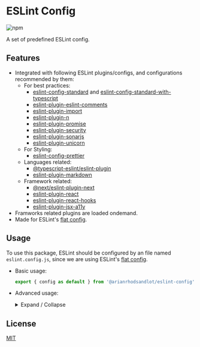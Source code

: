 # ESLint Config

![npm](https://img.shields.io/npm/v/@arianrhodsandlot/eslint-config)

A set of predefined ESLint config.

## Features
+ Integrated with following ESLint plugins/configs, and configurations recommended by them:
  + For best practices:
    + [eslint-config-standard](https://github.com/standard/eslint-config-standard) and [eslint-config-standard-with-typescript](https://github.com/standard/eslint-config-standard-with-typescript)
    + [eslint-plugin-eslint-comments](https://github.com/eslint-community/eslint-plugin-eslint-comments)
    + [eslint-plugin-import](https://github.com/import-js/eslint-plugin-import)
    + [eslint-plugin-n](https://github.com/eslint-community/eslint-plugin-n)
    + [eslint-plugin-promise](https://github.com/eslint-community/eslint-plugin-promise)
    + [eslint-plugin-security](https://github.com/eslint-community/eslint-plugin-security)
    + [eslint-plugin-sonarjs](https://github.com/SonarSource/eslint-plugin-sonarjs/)
    + [eslint-plugin-unicorn](https://github.com/sindresorhus/eslint-plugin-unicorn)
  + For Styling:
    + [eslint-config-prettier](https://github.com/prettier/eslint-config-prettier)
  + Languages related:
    + [@typescript-eslint/eslint-plugin](https://github.com/typescript-eslint/typescript-eslint)
    + [eslint-plugin-markdown](https://github.com/eslint/eslint-plugin-markdown)
  + Framework related:
    + [@next/eslint-plugin-next](https://nextjs.org/docs/pages/building-your-application/configuring/eslint#eslint-plugin)
    + [eslint-plugin-react](https://github.com/jsx-eslint/eslint-plugin-react)
    + [eslint-plugin-react-hooks](https://github.com/facebook/react/tree/main/packages/eslint-plugin-react-hooks)
    + [eslint-plugin-jsx-a11y](https://github.com/jsx-eslint/eslint-plugin-jsx-a11y)
+ Framworks related plugins are loaded ondemand.
+ Made for ESLint's [flat config](https://eslint.org/docs/latest/use/configure/configuration-files-new).

## Usage
To use this package, ESLint should be configured by an file named `eslint.config.js`, since we are using ESLint's [flat config](https://eslint.org/docs/latest/use/configure/configuration-files-new).

+ Basic usage:
  ```js
  export { config as default } from '@arianrhodsandlot/eslint-config'
  ```
+ Advanced usage:
  <details>
    <summary>Expand / Collapse</summary>

    + For TypeScript heavy usage:
      ```js
      export { configWithTypeChecking as default } from '@arianrhodsandlot/eslint-config'
      ```

    + Compose predefined configs, by your own hands, or even modify them:
      ```js
      import { configForJs, configForTsWithTypeChecking } from '@arianrhodsandlot/eslint-config'

      configForJs.languageOptions.global.CUSTOM_GLOBAL_VARIABLE = true

      export default [configForJs, configForTsWithTypeChecking, { /** other custome config */ }]
      ```

    + Use the more powerful function `createConfig`
      + `createConfig` is a smart function that can detect should TS rules be enabled or which libraries-related plugins/rules should be + added:
        ```js
        import { createConfig } from '@arianrhodsandlot/eslint-config'

        export default createConfig()
        ```

      + Type checking can be explicitly disabled:
        ```js
        import { createConfig } from '@arianrhodsandlot/eslint-config'

        export default createConfig({ typeChecking: false })
        ```

      + Pass an object to `typeChecking`, which can be used to specify your own TypeScript `parserOptions`:
        ```js
        import { createConfig } from '@arianrhodsandlot/eslint-config'

        export default createConfig({
          typeChecking: { parserOptions: { project: './tsconfig.lint.json' } },
        })
        ```

      + Do not ignore files listed in `.gitignore`
        ```js
        import { createConfig } from '@arianrhodsandlot/eslint-config'

        export default createConfig({ useGitignore: false })
        ```

      + Extend or override config:
        ```js
        import { createConfig } from '@arianrhodsandlot/eslint-config'

        export default createConfig({
          overrides: {
            js: {
              rules: {
                'no-var': 'off'
              },
            },
          },
        })
        ```

      + Overriding can also be done by a function:
        ```js
        import { createConfig } from '@arianrhodsandlot/eslint-config'

        export default createConfig({
          overrides: {
            ts(config) {
              return {
                ...config,
                languageOptions: {
                  parser: otherTsParser,
                },
              }
            },
          },
        })
        ```

      + Since flat config is actually an array, we can append more config items to it:
        ```js
        import { createConfig } from '@arianrhodsandlot/eslint-config'

        export default createConfig({
          append: {
            files: ['**/*.html'],
            plugins: {
              html: eslintHtmlPlugin,
            },
            rules: eslintHtmlPlugin.configs.recommended.rules,
          }
        })
        ```

      + Libraries-related plugins/rules can be explictly enabled or disabled by `libraries`:
        ```js
        import { createConfig } from '@arianrhodsandlot/eslint-config'

        export default createConfig({
          libraries: {
            react: true,
          },
        })
        ```
  </details>

## License
[MIT](license)

